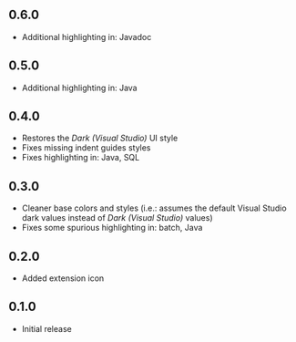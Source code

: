 
## 0.6.0

- Additional highlighting in: Javadoc

## 0.5.0

- Additional highlighting in: Java

## 0.4.0

- Restores the _Dark (Visual Studio)_ UI style
- Fixes missing indent guides styles
- Fixes highlighting in: Java, SQL

## 0.3.0

- Cleaner base colors and styles (i.e.: assumes the default Visual Studio dark values instead of _Dark (Visual Studio)_ values)
- Fixes some spurious highlighting in: batch, Java

## 0.2.0

- Added extension icon

## 0.1.0

- Initial release
